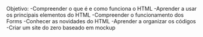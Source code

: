 Objetivo:
-Compreender o que é e como funciona o HTML
-Aprender a usar os principais elementos do HTML
-Compreender o funcionamento dos Forms
-Conhecer as novidades do HTML
-Aprender a organizar os códigos
-Criar um site do zero baseado em mockup
